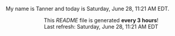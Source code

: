 My name is Tanner and today is Saturday, June 28, 11:21 AM EDT.

<p align="center">This <i>README</i> file is generated <b>every 3 hours</b>!</br>Last refresh: Saturday, June 28, 11:21 AM EDT<br /></p>
